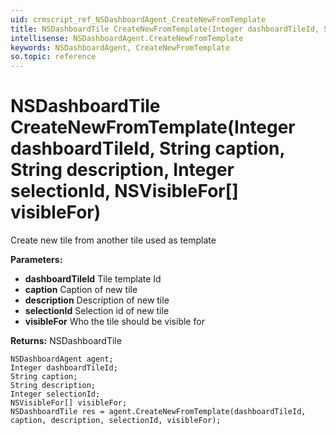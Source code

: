 ```yaml
---
uid: crmscript_ref_NSDashboardAgent_CreateNewFromTemplate
title: NSDashboardTile CreateNewFromTemplate(Integer dashboardTileId, String caption, String description, Integer selectionId, NSVisibleFor[] visibleFor)
intellisense: NSDashboardAgent.CreateNewFromTemplate
keywords: NSDashboardAgent, CreateNewFromTemplate
so.topic: reference
---
```


# NSDashboardTile CreateNewFromTemplate(Integer dashboardTileId, String caption, String description, Integer selectionId, NSVisibleFor[] visibleFor)

Create new tile from another tile used as template

**Parameters:**
 - **dashboardTileId** Tile template Id
 - **caption** Caption of new tile
 - **description** Description of new tile
 - **selectionId** Selection id of new tile
 - **visibleFor** Who the tile should be visible for

**Returns:** NSDashboardTile

```crmscript
NSDashboardAgent agent;
Integer dashboardTileId;
String caption;
String description;
Integer selectionId;
NSVisibleFor[] visibleFor;
NSDashboardTile res = agent.CreateNewFromTemplate(dashboardTileId, caption, description, selectionId, visibleFor);
```

